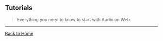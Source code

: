 ## Tutorials
> Everything you need to know to start with Audio on Web.

---
[Back to Home](https://github.com/willianjusten/awesome-audio-visualization)
